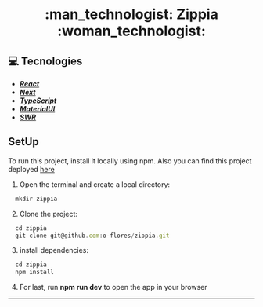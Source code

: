 <h1 align="center"> :man_technologist: Zippia :woman_technologist: </h1>

## :computer: Tecnologies

- **_[React](https://reactjs.org)_**
- **_[Next](https://nextjs.org/)_**
- **_[TypeScript](https://www.typescriptlang.org/)_**
- **_[MaterialUI](https://mui.com/)_**
- **_[SWR](https://swr.vercel.app/)_**

## SetUp

To run this project, install it locally using npm. Also you can find this project deployed [here](https://zippia-two.vercel.app/test/jobs)

1. Open the terminal and create a local directory:

```javascript
  mkdir zippia
```

2. Clone the project:

```javascript
  cd zippia
  git clone git@github.com:o-flores/zippia.git
```

3. install dependencies:

```javascript
  cd zippia
  npm install
```

4. For last, run **npm run dev** to open the app in your browser

---
